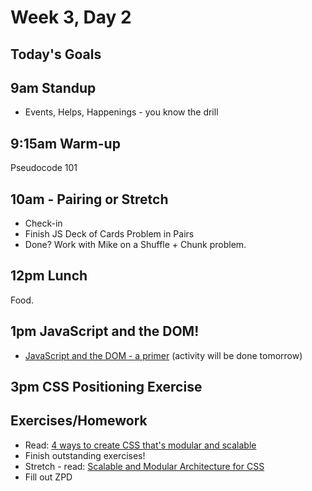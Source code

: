 # Week 3, Day 2

## Today's Goals

## 9am Standup

- Events, Helps, Happenings - you know the drill

## 9:15am Warm-up

Pseudocode 101

## 10am - Pairing or Stretch

- Check-in
- Finish JS Deck of Cards Problem in Pairs
- Done? Work with Mike on a Shuffle + Chunk problem.

## 12pm Lunch

Food.

## 1pm JavaScript and the DOM!

- [JavaScript and the DOM - a primer](https://github.com/gSchool/g11-course-curriculum/tree/master/week03/03_exercises/js-dom-basics) (activity will be done tomorrow)

## 3pm CSS Positioning Exercise

## Exercises/Homework

- Read: [4 ways to create CSS that's modular and scalable](http://www.creativebloq.com/css3/create-modular-and-scalable-css-9134351)
- Finish outstanding exercises!
- Stretch - read: [Scalable and Modular Architecture for CSS](https://smacss.com/book)
- Fill out ZPD
